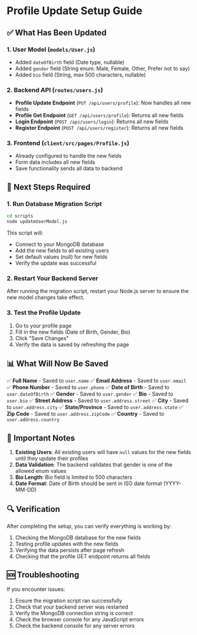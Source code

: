 # Profile Update Setup Guide

## ✅ What Has Been Updated

### 1. User Model (`models/User.js`)
- Added `dateOfBirth` field (Date type, nullable)
- Added `gender` field (String enum: Male, Female, Other, Prefer not to say)
- Added `bio` field (String, max 500 characters, nullable)

### 2. Backend API (`routes/users.js`)
- **Profile Update Endpoint** (`PUT /api/users/profile`): Now handles all new fields
- **Profile Get Endpoint** (`GET /api/users/profile`): Returns all new fields
- **Login Endpoint** (`POST /api/users/login`): Returns all new fields
- **Register Endpoint** (`POST /api/users/register`): Returns all new fields

### 3. Frontend (`client/src/pages/Profile.js`)
- Already configured to handle the new fields
- Form data includes all new fields
- Save functionality sends all data to backend

## 🔄 Next Steps Required

### 1. Run Database Migration Script
```bash
cd scripts
node updateUserModel.js
```

This script will:
- Connect to your MongoDB database
- Add the new fields to all existing users
- Set default values (null) for new fields
- Verify the update was successful

### 2. Restart Your Backend Server
After running the migration script, restart your Node.js server to ensure the new model changes take effect.

### 3. Test the Profile Update
1. Go to your profile page
2. Fill in the new fields (Date of Birth, Gender, Bio)
3. Click "Save Changes"
4. Verify the data is saved by refreshing the page

## 📊 What Will Now Be Saved

✅ **Full Name** - Saved to `user.name`
✅ **Email Address** - Saved to `user.email`
✅ **Phone Number** - Saved to `user.phone`
✅ **Date of Birth** - Saved to `user.dateOfBirth`
✅ **Gender** - Saved to `user.gender`
✅ **Bio** - Saved to `user.bio`
✅ **Street Address** - Saved to `user.address.street`
✅ **City** - Saved to `user.address.city`
✅ **State/Province** - Saved to `user.address.state`
✅ **Zip Code** - Saved to `user.address.zipCode`
✅ **Country** - Saved to `user.address.country`

## 🚨 Important Notes

1. **Existing Users**: All existing users will have `null` values for the new fields until they update their profiles
2. **Data Validation**: The backend validates that gender is one of the allowed enum values
3. **Bio Length**: Bio field is limited to 500 characters
4. **Date Format**: Date of Birth should be sent in ISO date format (YYYY-MM-DD)

## 🔍 Verification

After completing the setup, you can verify everything is working by:
1. Checking the MongoDB database for the new fields
2. Testing profile updates with the new fields
3. Verifying the data persists after page refresh
4. Checking that the profile GET endpoint returns all fields

## 🆘 Troubleshooting

If you encounter issues:
1. Ensure the migration script ran successfully
2. Check that your backend server was restarted
3. Verify the MongoDB connection string is correct
4. Check the browser console for any JavaScript errors
5. Check the backend console for any server errors
